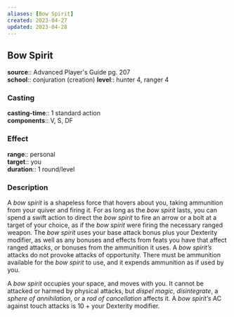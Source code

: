 ```yaml
---
aliases: [Bow Spirit]
created: 2023-04-27
updated: 2023-04-28
---
```


## Bow Spirit

**source**:: Advanced Player's Guide pg. 207  
**school**:: conjuration (creation)
**level**:: hunter 4, ranger 4

### Casting

**casting-time**:: 1 standard action  
**components**:: V, S, DF

### Effect

**range**:: personal  
**target**:: you  
**duration**:: 1 round/level

### Description

A *bow spirit* is a shapeless force that hovers about you, taking ammunition from your quiver and firing it. For as long as the *bow spirit* lasts, you can spend a swift action to direct the *bow spirit* to fire an arrow or a bolt at a target of your choice, as if the *bow spirit* were firing the necessary ranged weapon. The *bow spirit* uses your base attack bonus plus your Dexterity modifier, as well as any bonuses and effects from feats you have that affect ranged attacks, or bonuses from the ammunition it uses. A *bow spirit’s* attacks do not provoke attacks of opportunity. There must be ammunition available for the *bow spirit* to use, and it expends ammunition as if used by you.  
  
A *bow spirit* occupies your space, and moves with you. It cannot be attacked or harmed by physical attacks, but *dispel magic*, *disintegrate*, a *sphere of annihilation*, or a *rod of cancellation* affects it. A *bow spirit’s* AC against touch attacks is 10 + your Dexterity modifier.
